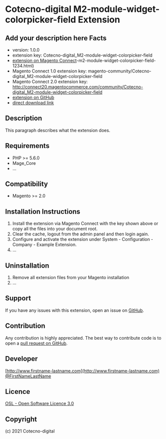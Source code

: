 Cotecno-digital M2-module-widget-colorpicker-field Extension
=====================
Add your description here
Facts
-----
- version: 1.0.0
- extension key: Cotecno-digital_M2-module-widget-colorpicker-field
- [extension on Magento Connect](http://www.magentocommerce.com/magento-connect/cotecno-digital)-m2-module-widget-colorpicker-field-1234.html)
- Magento Connect 1.0 extension key: magento-community/Cotecno-digital_M2-module-widget-colorpicker-field
- Magento Connect 2.0 extension key: http://connect20.magentocommerce.com/community/Cotecno-digital_M2-module-widget-colorpicker-field
- [extension on GitHub](https://github.com/cotecno-digital/Cotecno-digital_M2-module-widget-colorpicker-field)
- [direct download link](http://connect.magentocommerce.com/community/get/Cotecno-digital_M2-module-widget-colorpicker-field-1.0.0.tgz)

Description
-----------
This paragraph describes what the extension does.

Requirements
------------
- PHP >= 5.6.0
- Mage_Core
- ...

Compatibility
-------------
- Magento >= 2.0

Installation Instructions
-------------------------
1. Install the extension via Magento Connect with the key shown above or copy all the files into your document root.
2. Clear the cache, logout from the admin panel and then login again.
3. Configure and activate the extension under System - Configuration - Company - Example Extension.
4. ...

Uninstallation
--------------
1. Remove all extension files from your Magento installation
2. ...

Support
-------
If you have any issues with this extension, open an issue on [GitHub](https://github.com/cotecno-digital/Cotecno-digital_M2-module-widget-colorpicker-field/issues).

Contribution
------------
Any contribution is highly appreciated. The best way to contribute code is to open a [pull request on GitHub](https://help.github.com/articles/using-pull-requests).

Developer
---------

[http://www.firstname-lastname.com](http://www.firstname-lastname.com)
[@FirstNameLastName](https://twitter.com/FirstNameLastName)

Licence
-------
[OSL - Open Software Licence 3.0](http://opensource.org/licenses/osl-3.0.php)

Copyright
---------
(c) 2021 Cotecno-digital
